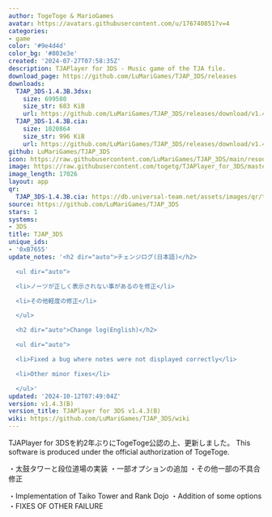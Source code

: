 ```yaml
---
author: TogeToge & MarioGames
avatar: https://avatars.githubusercontent.com/u/176740851?v=4
categories:
- game
color: '#9e4d4d'
color_bg: '#803e3e'
created: '2024-07-27T07:58:35Z'
description: TJAPlayer for 3DS - Music game of the TJA file.
download_page: https://github.com/LuMariGames/TJAP_3DS/releases
downloads:
  TJAP_3DS-1.4.3B.3dsx:
    size: 699580
    size_str: 683 KiB
    url: https://github.com/LuMariGames/TJAP_3DS/releases/download/v1.4.3%28B%29/TJAP_3DS-1.4.3B.3dsx
  TJAP_3DS-1.4.3B.cia:
    size: 1020864
    size_str: 996 KiB
    url: https://github.com/LuMariGames/TJAP_3DS/releases/download/v1.4.3%28B%29/TJAP_3DS-1.4.3B.cia
github: LuMariGames/TJAP_3DS
icon: https://raw.githubusercontent.com/LuMariGames/TJAP_3DS/main/resource/icon.png
image: https://raw.githubusercontent.com/togetg/TJAPlayer_for_3DS/master/resource/banner.png
image_length: 17026
layout: app
qr:
  TJAP_3DS-1.4.3B.cia: https://db.universal-team.net/assets/images/qr/tjap_3ds-1-4-3b-cia.png
source: https://github.com/LuMariGames/TJAP_3DS
stars: 1
systems:
- 3DS
title: TJAP_3DS
unique_ids:
- '0xB7655'
update_notes: '<h2 dir="auto">チェンジログ(日本語)</h2>

  <ul dir="auto">

  <li>ノーツが正しく表示されない事があるのを修正</li>

  <li>その他軽度の修正</li>

  </ul>

  <h2 dir="auto">Change log(English)</h2>

  <ul dir="auto">

  <li>Fixed a bug where notes were not displayed correctly</li>

  <li>Other minor fixes</li>

  </ul>'
updated: '2024-10-12T07:49:04Z'
version: v1.4.3(B)
version_title: TJAPlayer for 3DS v1.4.3(B)
wiki: https://github.com/LuMariGames/TJAP_3DS/wiki
---
```

TJAPlayer for 3DSを約2年ぶりにTogeToge公認の上、更新しました。
This software is produced under the official authorization of TogeToge.

・太鼓タワーと段位道場の実装
・一部オプションの追加
・その他一部の不具合修正

・Implementation of Taiko Tower and Rank Dojo
・Addition of some options
・FIXES OF OTHER FAILURE